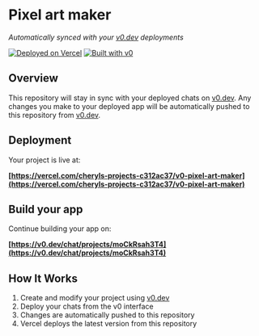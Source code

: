 # Pixel art maker

*Automatically synced with your [v0.dev](https://v0.dev) deployments*

[![Deployed on Vercel](https://img.shields.io/badge/Deployed%20on-Vercel-black?style=for-the-badge&logo=vercel)](https://vercel.com/cheryls-projects-c312ac37/v0-pixel-art-maker)
[![Built with v0](https://img.shields.io/badge/Built%20with-v0.dev-black?style=for-the-badge)](https://v0.dev/chat/projects/moCkRsah3T4)

## Overview

This repository will stay in sync with your deployed chats on [v0.dev](https://v0.dev).
Any changes you make to your deployed app will be automatically pushed to this repository from [v0.dev](https://v0.dev).

## Deployment

Your project is live at:

**[https://vercel.com/cheryls-projects-c312ac37/v0-pixel-art-maker](https://vercel.com/cheryls-projects-c312ac37/v0-pixel-art-maker)**

## Build your app

Continue building your app on:

**[https://v0.dev/chat/projects/moCkRsah3T4](https://v0.dev/chat/projects/moCkRsah3T4)**

## How It Works

1. Create and modify your project using [v0.dev](https://v0.dev)
2. Deploy your chats from the v0 interface
3. Changes are automatically pushed to this repository
4. Vercel deploys the latest version from this repository
